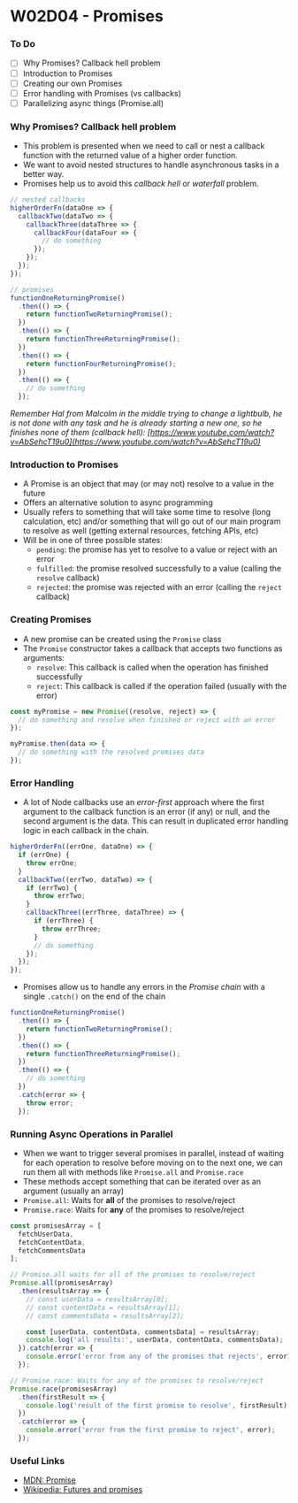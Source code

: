 # W02D04 - Promises

### To Do

- [ ] Why Promises? Callback hell problem
- [ ] Introduction to Promises
- [ ] Creating our own Promises
- [ ] Error handling with Promises (vs callbacks)
- [ ] Parallelizing async things (Promise.all)

### Why Promises? Callback hell problem

- This problem is presented when we need to call or nest a callback function with the returned value of a higher order function.
- We want to avoid nested structures to handle asynchronous tasks in a better way.
- Promises help us to avoid this _callback hell_ or _waterfall_ problem.

```javascript
// nested callbacks
higherOrderFn(dataOne => {
  callbackTwo(dataTwo => {
    callbackThree(dataThree => {
      callbackFour(dataFour => {
        // do something
      });
    });
  });
});

// promises
functionOneReturningPromise()
  .then(() => {
    return functionTwoReturningPromise();
  })
  .then(() => {
    return functionThreeReturningPromise();
  })
  .then(() => {
    return functionFourReturningPromise();
  })
  .then(() => {
    // do something
  });
```

_Remember Hal from Malcolm in the middle trying to change a lightbulb, he is not done with any task and he is already starting a new one, so he finishes none of them (callback hell): [https://www.youtube.com/watch?v=AbSehcT19u0](https://www.youtube.com/watch?v=AbSehcT19u0)_

### Introduction to Promises

- A Promise is an object that may (or may not) resolve to a value in the future
- Offers an alternative solution to async programming
- Usually refers to something that will take some time to resolve (long calculation, etc) and/or something that will go out of our main program to resolve as well (getting external resources, fetching APIs, etc)
- Will be in one of three possible states:
  - `pending`: the promise has yet to resolve to a value or reject with an error
  - `fulfilled`: the promise resolved successfully to a value (calling the `resolve` callback)
  - `rejected`: the promise was rejected with an error (calling the `reject` callback)

### Creating Promises

- A new promise can be created using the `Promise` class
- The `Promise` constructor takes a callback that accepts two functions as arguments:
  - `resolve`: This callback is called when the operation has finished successfully
  - `reject`: This callback is called if the operation failed (usually with the error)

```js
const myPromise = new Promise((resolve, reject) => {
  // do something and resolve when finished or reject with an error
});

myPromise.then(data => {
  // do something with the resolved promises data
});
```

### Error Handling

- A lot of Node callbacks use an _error-first_ approach where the first argument to the callback function is an error (if any) or null, and the second argument is the data. This can result in duplicated error handling logic in each callback in the chain.

```js
higherOrderFn((errOne, dataOne) => {
  if (errOne) {
    throw errOne;
  }
  callbackTwo((errTwo, dataTwo) => {
    if (errTwo) {
      throw errTwo;
    }
    callbackThree((errThree, dataThree) => {
      if (errThree) {
        throw errThree;
      }
      // do something
    });
  });
});
```

- Promises allow us to handle any errors in the _Promise chain_ with a single `.catch()` on the end of the chain

```js
functionOneReturningPromise()
  .then(() => {
    return functionTwoReturningPromise();
  })
  .then(() => {
    return functionThreeReturningPromise();
  })
  .then(() => {
    // do something
  })
  .catch(error => {
    throw error;
  });
```

### Running Async Operations in Parallel

- When we want to trigger several promises in parallel, instead of waiting for each operation to resolve before moving on to the next one, we can run them all with methods like `Promise.all` and `Promise.race`
- These methods accept something that can be iterated over as an argument (usually an array)
- `Promise.all`: Waits for **all** of the promises to resolve/reject
- `Promise.race`: Waits for **any** of the promises to resolve/reject

```js
const promisesArray = [
  fetchUserData,
  fetchContentData,
  fetchCommentsData
];

// Promise.all waits for all of the promises to resolve/reject
Promise.all(promisesArray)
  .then(resultsArray => {    
    // const userData = resultsArray[0];
    // const contentData = resultsArray[1];
    // const commentsData = resultsArray[2];

    const [userData, contentData, commentsData] = resultsArray;
    console.log('all results:', userData, contentData, commentsData);
  }).catch(error => {
    console.error('error from any of the promises that rejects', error);
  });

// Promise.race: Waits for any of the promises to resolve/reject
Promise.race(promisesArray)
  .then(firstResult => {
    console.log('result of the first promise to resolve', firstResult);
  })
  .catch(error => {
    console.error('error from the first promise to reject', error);
  });
```

### Useful Links

- [MDN: Promise](https://developer.mozilla.org/en-US/docs/Web/JavaScript/Reference/Global_Objects/Promise/prototype)
- [Wikipedia: Futures and promises](https://en.wikipedia.org/wiki/Futures_and_promises)

